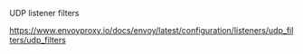 UDP listener filters


https://www.envoyproxy.io/docs/envoy/latest/configuration/listeners/udp_filters/udp_filters